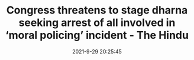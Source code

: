 ---
"title": "Congress threatens to stage dharna seeking arrest of all involved in ‘moral policing’ incident - The Hindu"
"date": "2021-9-29 20:25:45"
"feed_name": "GOOGLENEWSINDUSTRIAL"
"feed_website": "https://news.google.com/search?q=industrial%2Bincident&hl=en-US&gl=US&ceid=US:en"
"feed_rss": "https://news.google.com/rss/search?q=industrial%2Bincident&hl=en-US&gl=US&ceid=US:en"
"link": "https://www.thehindu.com/news/cities/Mangalore/congress-threatens-to-stage-dharna-seeking-arrest-of-all-involved-in-moral-policing-incident/article36745797.ece"
"source": "{'href': 'https://www.thehindu.com', 'title': 'The Hindu'}"
"file": "_posts/2021-1-1-a7dea7cccdd45ead7c5f22e3309f76b5439437f3.md"
"accident": "1"
"drilling": "0"
"dead": "0"
"injured": "0"
"arrested": "0"
"where": "unknown site"
"causes": "unknown"
"place": "unknown place"
---